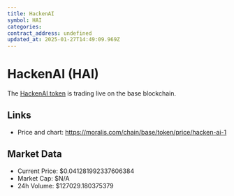 ```yaml
---
title: HackenAI
symbol: HAI
categories: 
contract_address: undefined
updated_at: 2025-01-27T14:49:09.969Z
---
```


# HackenAI (HAI)
The [HackenAI token](https://moralis.com/chain/base/token/price/hacken-ai-1) is trading live on the base blockchain.

## Links
- Price and chart: https://moralis.com/chain/base/token/price/hacken-ai-1

## Market Data
- Current Price: $0.041281992337606384
- Market Cap: $N/A
- 24h Volume: $127029.180375379
